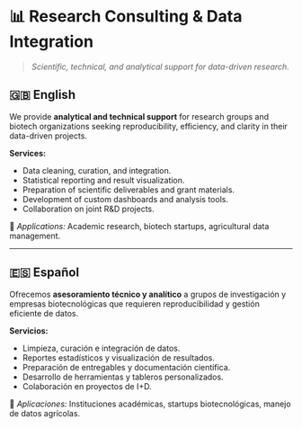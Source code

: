 # 📊 Research Consulting & Data Integration

> *Scientific, technical, and analytical support for data-driven research.*

## 🇬🇧 English
We provide **analytical and technical support** for research groups and biotech organizations seeking reproducibility, efficiency, and clarity in their data-driven projects.

**Services:**
- Data cleaning, curation, and integration.  
- Statistical reporting and result visualization.  
- Preparation of scientific deliverables and grant materials.  
- Development of custom dashboards and analysis tools.  
- Collaboration on joint R&D projects.

🧩 *Applications:* Academic research, biotech startups, agricultural data management.

---

## 🇪🇸 Español
Ofrecemos **asesoramiento técnico y analítico** a grupos de investigación y empresas biotecnológicas que requieren reproducibilidad y gestión eficiente de datos.

**Servicios:**
- Limpieza, curación e integración de datos.  
- Reportes estadísticos y visualización de resultados.  
- Preparación de entregables y documentación científica.  
- Desarrollo de herramientas y tableros personalizados.  
- Colaboración en proyectos de I+D.

🧩 *Aplicaciones:* Instituciones académicas, startups biotecnológicas, manejo de datos agrícolas.
